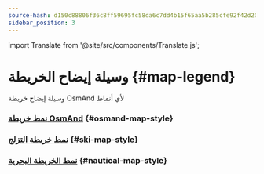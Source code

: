 ```yaml
---
source-hash: d150c88806f36c8ff59695fc58da6c7dd4b15f65aa5b285cfe92f42d2014a81b
sidebar_position: 3
---
```

import Translate from '@site/src/components/Translate.js';

# وسيلة إيضاح الخريطة {#map-legend}

وسيلة إيضاح خريطة OsmAnd لأي أنماط

### [نمط خريطة OsmAnd](./osmand.md) {#osmand-map-style}
<Translate android="yes" id="default_render_descr" />

### [نمط خريطة التزلج](./ski-map.md) {#ski-map-style}
<Translate android="yes" id="ski_map_render_descr" />

### [نمط الخريطة البحرية](./nautical-map.md) {#nautical-map-style}
<Translate android="yes" id="nautical_render_descr" />